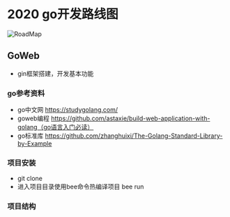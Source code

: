 # 2020 go开发路线图
![RoadMap](https://note.youdao.com/favicon.ico)
## GoWeb
- gin框架搭建，开发基本功能

### go参考资料
- go中文网   https://studygolang.com/
- goweb编程  https://github.com/astaxie/build-web-application-with-golang（go语言入门必读）
- go标准库   https://github.com/zhanghuixi/The-Golang-Standard-Library-by-Example



### 项目安装
- git clone
- 进入项目目录使用bee命令热编译项目 bee run

### 项目结构